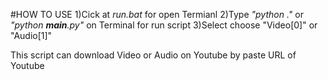  #HOW TO USE
1)Cick at *run.bat* for open Termianl
2)Type  *"python ."* or *"python __main__.py"* on Terminal for run script
3)Select choose "Video[0]" or "Audio[1]"


This script can download Video or Audio on Youtube by paste URL of Youtube
